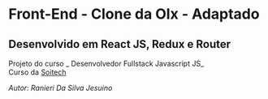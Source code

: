 # Front-End - Clone da Olx - Adaptado

## Desenvolvido em React JS, Redux e Router

Projeto do curso _ Desenvolvedor Fullstack Javascript JS_  
Curso da [Soitech](https://www.soitech.com.br/)

_Autor: Ranieri Da Silva Jesuino_
